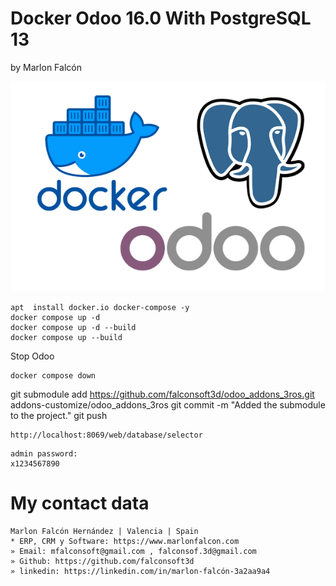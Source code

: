 # Docker Odoo 16.0 With PostgreSQL 13
by Marlon Falcón

![Alt text](https://github.com/falconsoft3d/images/blob/main/odoo-docker-post.png?raw=true "Marlon Odoo")
```
apt  install docker.io docker-compose -y
docker compose up -d
docker compose up -d --build
docker compose up --build
```

Stop Odoo
```
docker compose down
```

git submodule add https://github.com/falconsoft3d/odoo_addons_3ros.git addons-customize/odoo_addons_3ros
git commit -m "Added the submodule to the project."
git push


```
http://localhost:8069/web/database/selector
```

```
admin password:
x1234567890
```


# My contact data
```
Marlon Falcón Hernández | Valencia | Spain
* ERP, CRM y Software: https://www.marlonfalcon.com
» Email: mfalconsoft@gmail.com , falconsof.3d@gmail.com
» Github: https://github.com/falconsoft3d
» linkedin: https://linkedin.com/in/marlon-falcón-3a2aa9a4
```
